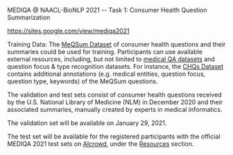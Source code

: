 MEDIQA @ NAACL-BioNLP 2021 -- Task 1: Consumer Health Question Summarization  

https://sites.google.com/view/mediqa2021


Training Data: The [MeQSum Dataset](https://github.com/abachaa/MeQSum) of consumer health questions and their summaries could be used for training. Participants can use available external resources, including, but not limited to [medical QA datasets](https://github.com/abachaa/Existing-Medical-QA-Datasets) and question focus & type recognition datasets. For instance, the [CHQs Dataset](https://bmcbioinformatics.biomedcentral.com/track/pdf/10.1186/s12859-018-2045-1.pdf?site=bmcbioinformatics.biomedcentral.com) contains additional annotations (e.g. medical entities, question focus, question type, keywords) of the MeQSum questions.  

The validation and test sets consist of consumer health questions received by the U.S. National Library of Medicine (NLM)  in December 2020 and their associated summaries, manually created by experts in medical informatics. 

The validation set will be available on January 29, 2021. 

The test set will be available for the registered participants with the official MEDIQA 2021 test sets on [AIcrowd](https://www.aicrowd.com/challenges/mediqa-2021/problems/mediqa-2021-question-summarization-qs), under the [Resources](https://www.aicrowd.com/clef_tasks/41/task_dataset_files?challenge_id=644) section.
